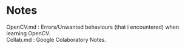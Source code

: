 # Notes #
  
OpenCV.md : Errors/Unwanted behaviours (that i encountered) when learning OpenCV.  
Collab.md : Google Colaboratory Notes.  
